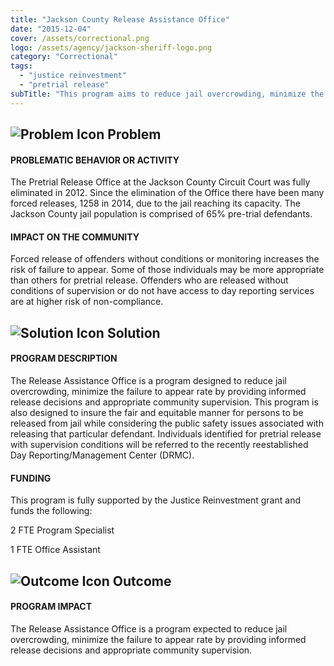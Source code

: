 ```yaml
---
title: "Jackson County Release Assistance Office"
date: "2015-12-04"
cover: /assets/correctional.png
logo: /assets/agency/jackson-sheriff-logo.png
category: "Correctional"
tags:
  - "justice reinvestment"
  - "pretrial release"
subTitle: "This program aims to reduce jail overcrowding, minimize the failure to appear rate by providing informed release decisions and appropriate community supervision."
---
```


## ![Problem Icon](https://github.com/google/material-design-icons/raw/master/alert/1x_web/ic_error_outline_black_48dp.png "Problem") Problem

#### PROBLEMATIC BEHAVIOR OR ACTIVITY

The Pretrial Release Office at the Jackson County Circuit Court was fully eliminated in 2012. Since the elimination of the Office there have been many forced releases, 1258 in 2014, due to the jail reaching its capacity. The Jackson County jail population is comprised of 65% pre-trial defendants.

#### IMPACT ON THE COMMUNITY

Forced release of offenders without conditions or monitoring increases the risk of failure to appear. Some of those individuals may be more appropriate than others for pretrial release. Offenders who are released without conditions of supervision or do not have access to day reporting services are at higher risk of non-compliance.

## ![Solution Icon](https://github.com/google/material-design-icons/raw/master/action/1x_web/ic_lightbulb_outline_black_48dp.png "Solution") Solution

#### PROGRAM DESCRIPTION

The Release Assistance Office is a program designed to reduce jail overcrowding, minimize the failure to appear rate by providing informed release decisions and appropriate community supervision. This program is also designed to insure the fair and equitable manner for persons to be released from jail while considering the public safety issues associated with releasing that particular defendant. Individuals identified for pretrial release with supervision conditions will be referred to the recently reestablished Day Reporting/Management Center (DRMC).

#### FUNDING

This program is fully supported by the Justice Reinvestment grant and funds the following:

2 FTE Program Specialist

1 FTE Office Assistant

## ![Outcome Icon](https://github.com/google/material-design-icons/raw/master/action/1x_web/ic_view_list_black_48dp.png "Outcome") Outcome

#### PROGRAM IMPACT

The Release Assistance Office is a program expected to reduce jail overcrowding, minimize the failure to appear rate by providing informed release decisions and appropriate community supervision.

